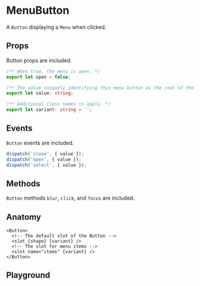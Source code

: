 <script>
    import Playground from './MenuButtonPlayground.svelte';
</script>

# MenuButton

A `Button` displaying a `Menu` when clicked.

## Props

Button props are included.

```ts
/** When true, the menu is open. */
export let open = false;

/** The value uniquely identifying this menu button as the root of the menu hierarchy. */
export let value: string;

/** Additional class names to apply. */
export let variant: string = '';
```

## Events

`Button` events are included.

```ts
dispatch('close', { value });
dispatch('open', { value });
dispatch('select', { value });
```

## Methods

`Button` methods `blur`, `click`, and `focus` are included.

## Anatomy

```svelte
<Button>
  <!-- The default slot of the Button -->
  <slot {shape} {variant} />
  <!-- The slot for menu items -->
  <slot name="items" {variant} />
</Button>
```

## Playground

<Playground />
